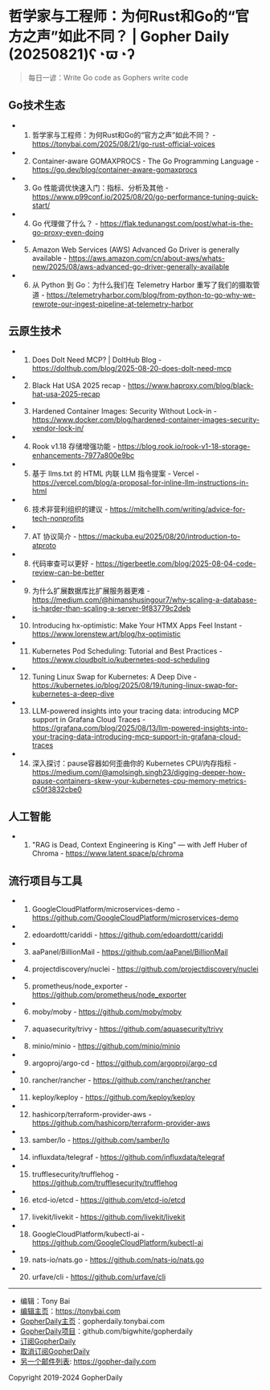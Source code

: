 # 哲学家与工程师：为何Rust和Go的“官方之声”如此不同？ | Gopher Daily (20250821)ʕ◔ϖ◔ʔ

>每日一谚：Write Go code as Gophers write code

## Go技术生态


- 1. 哲学家与工程师：为何Rust和Go的“官方之声”如此不同？ - https://tonybai.com/2025/08/21/go-rust-official-voices

- 2. Container-aware GOMAXPROCS - The Go Programming Language - https://go.dev/blog/container-aware-gomaxprocs

- 3. Go 性能调优快速入门：指标、分析及其他 - https://www.p99conf.io/2025/08/20/go-performance-tuning-quick-start/

- 4. Go 代理做了什么？ - https://flak.tedunangst.com/post/what-is-the-go-proxy-even-doing

- 5. Amazon Web Services (AWS) Advanced Go Driver is generally available - https://aws.amazon.com/cn/about-aws/whats-new/2025/08/aws-advanced-go-driver-generally-available

- 6. 从 Python 到 Go：为什么我们在 Telemetry Harbor 重写了我们的摄取管道 - https://telemetryharbor.com/blog/from-python-to-go-why-we-rewrote-our-ingest-pipeline-at-telemetry-harbor


## 云原生技术


- 1. Does Dolt Need MCP? | DoltHub Blog - https://dolthub.com/blog/2025-08-20-does-dolt-need-mcp

- 2. Black Hat USA 2025 recap - https://www.haproxy.com/blog/black-hat-usa-2025-recap

- 3. Hardened Container Images: Security Without Lock-in - https://www.docker.com/blog/hardened-container-images-security-vendor-lock-in/

- 4. Rook v1.18 存储增强功能 - https://blog.rook.io/rook-v1-18-storage-enhancements-7977a800e9bc

- 5. 基于 llms.txt 的 HTML 内联 LLM 指令提案 - Vercel - https://vercel.com/blog/a-proposal-for-inline-llm-instructions-in-html

- 6. 技术非营利组织的建议 - https://mitchellh.com/writing/advice-for-tech-nonprofits

- 7. AT 协议简介 - https://mackuba.eu/2025/08/20/introduction-to-atproto

- 8. 代码审查可以更好 - https://tigerbeetle.com/blog/2025-08-04-code-review-can-be-better

- 9. 为什么扩展数据库比扩展服务器更难 - https://medium.com/@himanshusingour7/why-scaling-a-database-is-harder-than-scaling-a-server-9f83779c2deb

- 10. Introducing hx-optimistic: Make Your HTMX Apps Feel Instant - https://www.lorenstew.art/blog/hx-optimistic

- 11. Kubernetes Pod Scheduling: Tutorial and Best Practices - https://www.cloudbolt.io/kubernetes-pod-scheduling

- 12. Tuning Linux Swap for Kubernetes: A Deep Dive - https://kubernetes.io/blog/2025/08/19/tuning-linux-swap-for-kubernetes-a-deep-dive

- 13. LLM-powered insights into your tracing data: introducing MCP support in Grafana Cloud Traces - https://grafana.com/blog/2025/08/13/llm-powered-insights-into-your-tracing-data-introducing-mcp-support-in-grafana-cloud-traces

- 14. 深入探讨：pause容器如何歪曲你的 Kubernetes CPU/内存指标 - https://medium.com/@amolsingh.singh23/digging-deeper-how-pause-containers-skew-your-kubernetes-cpu-memory-metrics-c50f3832cbe0


## 人工智能


- 1. &#34;RAG is Dead, Context Engineering is King&#34; — with Jeff Huber of Chroma - https://www.latent.space/p/chroma


## 流行项目与工具


- 1. GoogleCloudPlatform/microservices-demo - https://github.com/GoogleCloudPlatform/microservices-demo

- 2. edoardottt/cariddi - https://github.com/edoardottt/cariddi

- 3. aaPanel/BillionMail - https://github.com/aaPanel/BillionMail

- 4. projectdiscovery/nuclei - https://github.com/projectdiscovery/nuclei

- 5. prometheus/node_exporter - https://github.com/prometheus/node_exporter

- 6. moby/moby - https://github.com/moby/moby

- 7. aquasecurity/trivy - https://github.com/aquasecurity/trivy

- 8. minio/minio - https://github.com/minio/minio

- 9. argoproj/argo-cd - https://github.com/argoproj/argo-cd

- 10. rancher/rancher - https://github.com/rancher/rancher

- 11. keploy/keploy - https://github.com/keploy/keploy

- 12. hashicorp/terraform-provider-aws - https://github.com/hashicorp/terraform-provider-aws

- 13. samber/lo - https://github.com/samber/lo

- 14. influxdata/telegraf - https://github.com/influxdata/telegraf

- 15. trufflesecurity/trufflehog - https://github.com/trufflesecurity/trufflehog

- 16. etcd-io/etcd - https://github.com/etcd-io/etcd

- 17. livekit/livekit - https://github.com/livekit/livekit

- 18. GoogleCloudPlatform/kubectl-ai - https://github.com/GoogleCloudPlatform/kubectl-ai

- 19. nats-io/nats.go - https://github.com/nats-io/nats.go

- 20. urfave/cli - https://github.com/urfave/cli


----

- 编辑：Tony Bai
- [编辑主页](https://tonybai.com)：https://tonybai.com
- [GopherDaily主页](https://gopherdaily.tonybai.com)：gopherdaily.tonybai.com
- [GopherDaily项目](https://github.com/bigwhite/gopherdaily)：github.com/bigwhite/gopherdaily
- [订阅GopherDaily](https://gopherdaily.tonybai.com/subscribe)
- [取消订阅GopherDaily](https://gopherdaily.tonybai.com/unsubscribe)
- [另一个邮件列表](https://gopher-daily.com): https://gopher-daily.com

Copyright 2019-2024 GopherDaily
